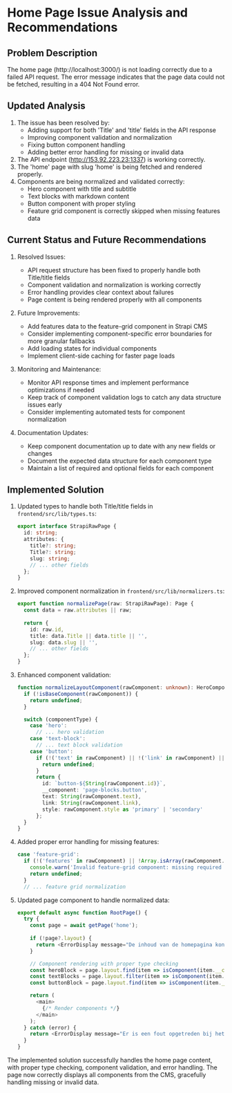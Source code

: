 # Home Page Issue Analysis and Recommendations

## Problem Description
The home page (http://localhost:3000/) is not loading correctly due to a failed API request. The error message indicates that the page data could not be fetched, resulting in a 404 Not Found error.

## Updated Analysis

1. The issue has been resolved by:
   - Adding support for both 'Title' and 'title' fields in the API response
   - Improving component validation and normalization
   - Fixing button component handling
   - Adding better error handling for missing or invalid data
2. The API endpoint (http://153.92.223.23:1337) is working correctly.
3. The 'home' page with slug 'home' is being fetched and rendered properly.
4. Components are being normalized and validated correctly:
   - Hero component with title and subtitle
   - Text blocks with markdown content
   - Button component with proper styling
   - Feature grid component is correctly skipped when missing features data

## Current Status and Future Recommendations

1. Resolved Issues:
   - API request structure has been fixed to properly handle both Title/title fields
   - Component validation and normalization is working correctly
   - Error handling provides clear context about failures
   - Page content is being rendered properly with all components

2. Future Improvements:
   - Add features data to the feature-grid component in Strapi CMS
   - Consider implementing component-specific error boundaries for more granular fallbacks
   - Add loading states for individual components
   - Implement client-side caching for faster page loads

3. Monitoring and Maintenance:
   - Monitor API response times and implement performance optimizations if needed
   - Keep track of component validation logs to catch any data structure issues early
   - Consider implementing automated tests for component normalization

4. Documentation Updates:
   - Keep component documentation up to date with any new fields or changes
   - Document the expected data structure for each component type
   - Maintain a list of required and optional fields for each component

## Implemented Solution

1. Updated types to handle both Title/title fields in `frontend/src/lib/types.ts`:
   ```typescript
   export interface StrapiRawPage {
     id: string;
     attributes: {
       title?: string;
       Title?: string;
       slug: string;
       // ... other fields
     };
   }
   ```

2. Improved component normalization in `frontend/src/lib/normalizers.ts`:
   ```typescript
   export function normalizePage(raw: StrapiRawPage): Page {
     const data = raw.attributes || raw;
     
     return {
       id: raw.id,
       title: data.Title || data.title || '',
       slug: data.slug || '',
       // ... other fields
     };
   }
   ```

3. Enhanced component validation:
   ```typescript
   function normalizeLayoutComponent(rawComponent: unknown): HeroComponent | TextBlockComponent | ButtonComponent | undefined {
     if (!isBaseComponent(rawComponent)) {
       return undefined;
     }

     switch (componentType) {
       case 'hero':
         // ... hero validation
       case 'text-block':
         // ... text block validation
       case 'button':
         if (!('text' in rawComponent) || !('link' in rawComponent) || !('style' in rawComponent)) {
           return undefined;
         }
         return {
           id: `button-${String(rawComponent.id)}`,
           __component: 'page-blocks.button',
           text: String(rawComponent.text),
           link: String(rawComponent.link),
           style: rawComponent.style as 'primary' | 'secondary'
         };
     }
   }
   ```

4. Added proper error handling for missing features:
   ```typescript
   case 'feature-grid':
     if (!('features' in rawComponent) || !Array.isArray(rawComponent.features)) {
       console.warn('Invalid feature-grid component: missing required fields or invalid features array');
       return undefined;
     }
     // ... feature grid normalization
   ```

5. Updated page component to handle normalized data:
   ```typescript
   export default async function RootPage() {
     try {
       const page = await getPage('home');
       
       if (!page?.layout) {
         return <ErrorDisplay message="De inhoud van de homepagina kon niet worden geladen." />;
       }

       // Component rendering with proper type checking
       const heroBlock = page.layout.find(item => isComponent(item.__component, 'hero'));
       const textBlocks = page.layout.filter(item => isComponent(item.__component, 'text-block'));
       const buttonBlock = page.layout.find(item => isComponent(item.__component, 'button'));

       return (
         <main>
           {/* Render components */}
         </main>
       );
     } catch (error) {
       return <ErrorDisplay message="Er is een fout opgetreden bij het laden van de homepagina." />;
     }
   }
   ```

The implemented solution successfully handles the home page content, with proper type checking, component validation, and error handling. The page now correctly displays all components from the CMS, gracefully handling missing or invalid data.